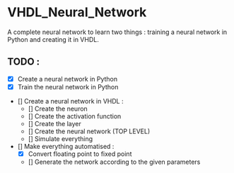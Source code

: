 # VHDL_Neural_Network
A complete neural network to learn two things : training a neural network in Python and creating it in VHDL.

## TODO :
- [x] Create a neural network in Python
- [x] Train the neural network in Python
- [] Create a neural network in VHDL :
    - [] Create the neuron
    - [] Create the activation function
    - [] Create the layer
    - [] Create the neural network (TOP LEVEL)
    - [] Simulate everything 
- [] Make everything automatised :
    - [x] Convert floating point to fixed point
    - [] Generate the network according to the given parameters